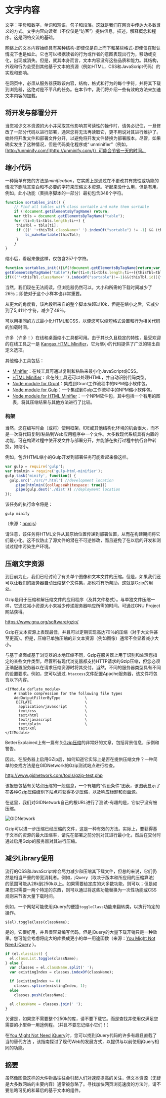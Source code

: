 # 文字内容

文字：字母和数字，单词和短语，句子和段落。这就是我们在网页中传达大多数含义的方式。文字内容向读者（不仅仅是“访客”）提供信息，描述，解释概念和程序。这是网络交流的基础。

网络上的文本内容始终具有某种结构-即使仅是自上而下和某些格式-即使仅在默认情况下也是如此。它也可以根据读者的行为或作者的意图表现出行为，移动或变化，出现或消失。但是，就其本身而言，文本内容没有这些品质和能力。其结构，外观和行为会受到其他基于文本的资源（例如HTML，CSS和JavaScript代码）的实现和影响。

在网页中，必须从服务器获取该内容，结构，格式和行为的每个字符，并将其下载到浏览器，这绝对是不平凡的任务。在本节中，我们将介绍一些有效的方法来加速文本内容的加载。

## 将开发与部署分开

当您减少文本资源的大小并采取其他影响其可读性的操作时，请务必记住，一旦修改了一部分代码以进行部署，通常您将无法再读取它，更不用说对其进行维护了。始终将开发文件和部署文件分开，以避免将开发文件替换为部署版本。尽管，如果确实发生了这种情况，但是代码美化程序或“ unminifier”（例如，[http://unminify.com/](http://unminify.com/)）可能会节省一天的时间。

## 缩小代码

一种简单有效的方法是*minification*，它实质上是通过在不更改其有效性或功能的情况下删除其空白和不必要的字符来压缩文本资源。听起来没什么用，但是有用。例如，此小功能（表排序脚本的一部分）最初包含348个字符。

```js
function sortables_init() {
    // Find all tables with class sortable and make them sortable
    if (!document.getElementsByTagName) return;
    var tbls = document.getElementsByTagName("table");
    for (ti=0;ti<tbls.length;ti++) {
     thisTbl = tbls[ti];
     if (((' '+thisTbl.className+' ').indexOf("sortable") != -1) && (thisTbl.id)) {
         ts_makeSortable(thisTbl);
     }
    }
}
```

缩小后，看起来像这样，仅包含257个字符。

```js
function sortables_init(){if(!document.getElementsByTagName)return;var tbls=document.
getElementsByTagName("table");for(ti=0;ti<tbls.length;ti++){thisTbl=tbls[ti];
if(((''+thisTbl.className+'').indexOf("sortable")!=-1)&&(thisTbl.id)){ts_makeSortable(thisTbl)}}}
```

当然，我们现在无法阅读，但浏览器仍然可以。大小和所需的下载时间减少了26％；即使对于这个小样本也非常重要。

从更大的角度看，该片段所来自的整个脚本块超过10k，但是在缩小之后，它减少到了5,411个字符，减少了48％。

可以用相同的方式最小化HTML和CSS，以便您可以缩短格式设置和行为相关代码的加载时间。

许多（许多！）在线和桌面缩小工具都可用。由于其长久且稳定的特性，最受欢迎的在线工具之一是 [Kangax HTML Minifier](https://kangax.github.io/html-minifier/)，它为缩小的代码提供了广泛的输出自定义选项。

其他缩小工具包括：

- [Minifier](http://www.minifier.org/)：在线工具可通过复制和粘贴来最小化JavaScript或CSS。
- [HTML Minifier](http://www.willpeavy.com/minifier/)：此在线工具还可以处理HTML，并自动识别代码类型。
- [Node module for Grunt](https://www.npmjs.com/package/grunt-html-minify)：集成到Grunt工作流程中的NPM缩小软件包。
- [Node module for Gulp](https://www.npmjs.com/package/gulp-html-minifier)：一个集成到Gulp工作流程中的NPM缩小软件包。
- [Node module for HTML Minifier](https://www.npmjs.com/package/html-minifier)：一个NPM软件包，其中包括一个有用的图表，将其压缩结果与其他方法进行了比较。

### 构架

当然，您在编写时会（或将）使用框架，IDE或其他结构化环境的机会很大，而不是一次将代码复制/粘贴到Web应用程序中一个文件。大多数现代系统具有内置的功能，可在构建过程中使开发文件与部署分开，并能够在执行过程中执行各种转换，如缩小。

例如，包含HTML缩小的Gulp开发到部署任务可能看起来像这样。

```js
var gulp = require('gulp');
var htmlmin = require('gulp-html-minifier');
gulp.task('minify', function() {
  gulp.src('./src/*.html') //development location
    .pipe(htmlmin({collapseWhitespace: true}))
    .pipe(gulp.dest('./dist')) //deployment location
});
```

该任务的执行命令将是：

```
gulp minify
```

（来源：[npmjs](https://www.npmjs.com/package/gulp-html-minifier)）

请注意，该任务将HTML文件从其原始位置传递到部署位置，从而在构建期间将它们最小化。这不仅防止了源文件的潜在不可逆修改，而且避免了在以后的开发和测试过程中污染生产环境。

## 压缩文字资源

到目前为止，我们已经讨论了有关单个图像和文本文件的压缩。但是，如果我们还可以让我们的服务器自动压缩整个文件集，那也将有所帮助，这就是Gzip的用处。

Gzip是用于压缩和解压缩文件的应用程序（及其文件格式）。与单独文件压缩一样，它通过减小资源大小来减少传递服务器响应所需的时间。可通过GNU Project网站获得。

https://www.gnu.org/software/gzip/

Gzip在文本资源上表现最佳，并且可以定期实现高达70％的压缩（对于大文件甚至更高）。但是，压缩已单独压缩的非文本资源（例如图像）通常不会显着减小大小。

与基于桌面或基于浏览器的本地压缩不同，Gzip在服务器上用于识别和处理您指定的某些文件类型。尽管所有现代浏览器都支持HTTP请求的Gzip压缩，但您必须正确配置服务器以在请求压缩资源时将其交付。当然，不同的服务器类型具有不同的设置要求。例如，您可以通过`.htaccess`文件配置Apache服务器，该文件将包含以下内容。

```
<IfModule deflate_module>
    # Enable compression for the following file types
    AddOutputFilterByType           \
     DEFLATE                        \
      application/javascript        \
      text/css                      \
      text/html                     \
      text/javascript               \
      text/plain                    \
      text/xml
</IfModule>
```

BetterExplained上有一篇有关[Gzip压缩](https://betterexplained.com/articles/how-to-optimize-your-site-with-gzip-compression/)的非常好的文章，包括背景信息，示例和警告。

因此，在服务器上启用GZip后，如何知道它实际上是否在提供压缩文件？一种简单的查找方法是在GIDNetwork的Gzip测试站点进行检查。

http://www.gidnetwork.com/tools/gzip-test.php

该报告包括有关站点压缩的一般信息，一个有趣的“假设条件”图表，该图表显示了在各种Gzip压缩级别下站点将获得多少压缩，以及响应标题和页面源。

在这里，我们对GIDNetwork自己的根URL进行了测试-有趣的是，它似乎没有被压缩。

![GIDNetwork](https://developers.google.cn/web/fundamentals/performance/get-started/images/image_303.png)

Gzip可以进一步压缩已经压缩的文件，这是一种有效的方法。实际上，要获得基于文本的资源的最大压缩率，请先在部署之前分别对其进行最小化，然后在交付时通过启用Gzip的服务器对其进行压缩。

## 减少Library使用

流行的CSS和JavaScript库会尽力减少和压缩其下载文件，但总的来说，它们仍然是相当严重的带宽消耗者。例如，jQuery（取决于版本和所应用的压缩算法）的范围可能从28k到250k以上。如果需要给定库的大多数功能，则可以；但是如果您只需要一两个特定的东西，则可以通过将这些功能替换为一次性功能或CSS规则来节省大量下载时间。

例如，一个网站可能使用jQuery的便捷`toggleClass`功能来翻转类，以执行特定的操作。

```
$(el).toggleClass(className);
```

是的，它很好用，并且很容易编写代码，但是jQuery的大量下载开销只是一种效果。您可能会考虑将庞大的库换成更小的单一用途函数（来源：[You Might Not Need jQuery](http://youmightnotneedjquery.com/#toggle_class) ）。

```js
if (el.classList) {
  el.classList.toggle(className);
} else {
  var classes = el.className.split(' ');
  var existingIndex = classes.indexOf(className);

  if (existingIndex >= 0)
    classes.splice(existingIndex, 1);
  else
    classes.push(className);

  el.className = classes.join(' ');
}
```

关键是，如果您不需要整个250k的库，请不要下载它。而是查找并使用仅满足您需要的小型单一用途例程。（并且不要忘记缩小它们！）

在[You Might Not Need jQuery](http://youmightnotneedjquery.com/)时，您可以找到jQuery代码的许多有趣且直截了当的替代方法 ，该指南探讨了现代Web的发展方式，以提供与以前使用jQuery相同的功能。

## 摘要

虽然像图像这样的大件物品往往会引起人们对速度提高的关注，但文本资源（无疑是大多数网站的主要内容）通常被忽略了。寻找加快网页浏览速度的方法时，请不要忽略可见的和幕后的基于文本的组件。